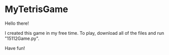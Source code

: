 # MyTetrisGame

Hello there!

I created this game in my free time. To play, download all of the files and run "15112Game.py".

Have fun!
